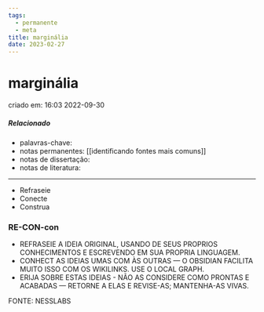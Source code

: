 ```yaml
---
tags:
  - permanente
  - meta
title: marginália
date: 2023-02-27
---
```

# marginália
criado em: 16:03 2022-09-30

##### Relacionado
- palavras-chave: 
- notas permanentes: [[identificando fontes mais comuns]]
- notas de dissertação:
- notas de literatura: 

---
- Refraseie
- Conecte
- Construa

### RE-CON-con

- REFRASEIE A IDEIA ORIGINAL, USANDO DE SEUS PROPRIOS CONHECIMENTOS E ESCREVENDO EM SUA PROPRIA LINGUAGEM.
- CONHECT AS IDEIAS UMAS COM ÀS OUTRAS — O OBSIDIAN FACILITA MUITO ISSO COM OS WIKILINKS. USE O LOCAL GRAPH.
- ERIJA SOBRE ESTAS IDEIAS - NÃO AS CONSIDERE COMO PRONTAS E ACABADAS — RETORNE A ELAS E REVISE-AS; MANTENHA-AS VIVAS. 

FONTE: NESSLABS


